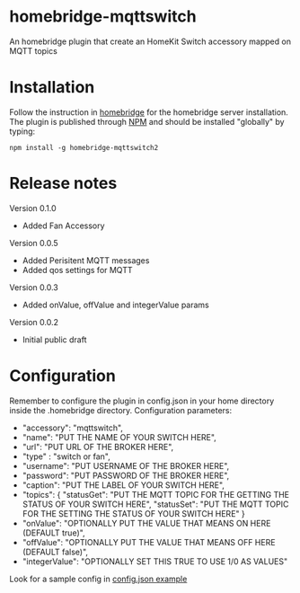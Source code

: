 # homebridge-mqttswitch
An homebridge plugin that create an HomeKit Switch accessory mapped on MQTT topics

# Installation
Follow the instruction in [homebridge](https://www.npmjs.com/package/homebridge) for the homebridge server installation.
The plugin is published through [NPM](https://www.npmjs.com/package/homebridge-mqttswitch2) and should be installed "globally" by typing:

    npm install -g homebridge-mqttswitch2
    
# Release notes
Version 0.1.0
+ Added Fan Accessory

Version 0.0.5
+ Added Perisitent MQTT messages
+ Added qos settings for MQTT

Version 0.0.3
+ Added onValue, offValue and integerValue params

Version 0.0.2
+ Initial public draft

# Configuration
Remember to configure the plugin in config.json in your home directory inside the .homebridge directory. Configuration parameters:
+ "accessory": "mqttswitch",
+ "name": "PUT THE NAME OF YOUR SWITCH HERE",
+ "url": "PUT URL OF THE BROKER HERE",
+ "type" : "switch or fan",
+ "username": "PUT USERNAME OF THE BROKER HERE",
+ "password": "PUT PASSWORD OF THE BROKER HERE",
+ "caption": "PUT THE LABEL OF YOUR SWITCH HERE",
+ "topics": {
 	"statusGet": 	"PUT THE MQTT TOPIC FOR THE GETTING THE STATUS OF YOUR SWITCH HERE",
 	"statusSet": 	"PUT THE MQTT TOPIC FOR THE SETTING THE STATUS OF YOUR SWITCH HERE"
	}
+ "onValue": "OPTIONALLY PUT THE VALUE THAT MEANS ON HERE (DEFAULT true)",
+ "offValue": "OPTIONALLY PUT THE VALUE THAT MEANS OFF HERE (DEFAULT false)",
+ "integerValue": "OPTIONALLY SET THIS TRUE TO USE 1/0 AS VALUES"

Look for a sample config in [config.json example](https://github.com/jammer99/homebridge-mqttswitch2/blob/master/config.json)
